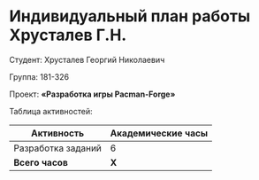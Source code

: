 #  **Индивидуальный план работы Хрусталев Г.Н.**

Студент: Хрусталев Георгий Николаевич

Группа: 181-326

Проект: **«Разработка игры Pacman-Forge»**

Таблица активностей:

| Активность | Академические часы |
|-----------------------------------------------------------------------------------------|----|
| Разработка заданий | 6 |
| **Всего часов** | **X** |
